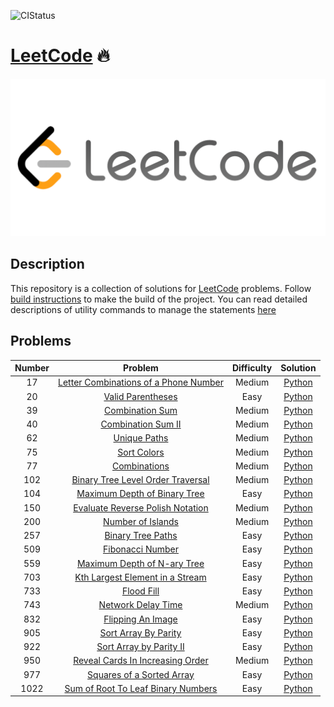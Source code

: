![CIStatus](https://travis-ci.org/ultimatecoder/leetcode.svg?branch=master)


# [LeetCode][leetcode] 🔥

![LeetCodeLogo](assets/images/leetcode_logo.png)


## Description

This repository is a collection of solutions for [LeetCode][leetcode] problems.
Follow [build instructions][build_instructions] to make the build of the
project. You can read detailed descriptions of utility commands to manage the
statements [here][command_description]


## Problems

| Number        | Problem                                             | Difficulty | Solution               |
|:-------------:|:---------------------------------------------------:|:----------:|:----------------------:|
| 17            | [Letter Combinations of a Phone Number][17_problem] |  Medium    | [Python][17_solution]  |
| 20            | [Valid Parentheses][20_problem]                     |  Easy      | [Python][20_solution]  |
| 39            | [Combination Sum][39_problem]                       |  Medium    | [Python][39_solution]  |
| 40            | [Combination Sum II][40_problem]                    |  Medium    | [Python][40_solution]  |
| 62            | [Unique Paths][62_problem]                          |  Medium    | [Python][62_solution]  |
| 75            | [Sort Colors][75_problem]                           |  Medium    | [Python][75_solution]  |
| 77            | [Combinations][77_problem]                          |  Medium    | [Python][77_solution]  |
| 102           | [Binary Tree Level Order Traversal][102_problem]    |  Medium    | [Python][102_solution] |
| 104           | [Maximum Depth of Binary Tree][104_problem]         |  Easy      | [Python][104_solution] |
| 150           | [Evaluate Reverse Polish Notation][150_problem]     |  Medium    | [Python][150_solution] |
| 200           | [Number of Islands][200_problem]                    |  Medium    | [Python][200_solution] |
| 257           | [Binary Tree Paths][257_problem]                    |  Easy      | [Python][257_solution] |
| 509           | [Fibonacci Number][509_problem]                     |  Easy      | [Python][509_solution] |
| 559           | [Maximum Depth of N-ary Tree][559_problem]          |  Easy      | [Python][559_solution] |
| 703           | [Kth Largest Element in a Stream][703_problem]      |  Easy      | [Python][703_solution] |
| 733           | [Flood Fill][733_problem]                           |  Easy      | [Python][733_solution] |
| 743           | [Network Delay Time][743_problem]                   |  Medium    | [Python][743_solution] |
| 832           | [Flipping An Image][832_problem]                    |  Easy      | [Python][832_solution] |
| 905           | [Sort Array By Parity][905_problem]                 |  Easy      | [Python][905_solution] |
| 922           | [Sort Array by Parity II][922_problem]              |  Easy      | [Python][922_solution] |
| 950           | [Reveal Cards In Increasing Order][950_problem]     |  Medium    | [Python][950_solution] |
| 977           | [Squares of a Sorted Array][977_problem]            |  Easy      | [Python][977_solution] |
| 1022          | [Sum of Root To Leaf Binary Numbers][1022_problem]  |  Easy      | [Python][1022_solution]|



[leetcode]: https://leetcode.com
[build_instructions]: docs/BUILD.md
[command_description]: docs/COMMANDS.md
[17_problem]: https://leetcode.com/problems/letter-combinations-of-a-phone-number/
[17_solution]: solutions/backtracking/letter_combinations_of_a_phone_number.py
[20_problem]: https://leetcode.com/problems/valid-parentheses/
[20_solution]: solutions/stacks/valid_parentheses.py
[39_problem]: https://leetcode.com/problems/combination-sum/
[39_solution]: solutions/backtracking/combination_sum.py
[40_problem]: https://leetcode.com/problems/combination-sum-ii/
[40_solution]: solutions/backtracking/combination_sum_ii.py
[62_problem]: https://leetcode.com/problems/unique-paths/
[62_solution]: solutions/dynamic_programming/unique_paths.py
[75_problem]: https://leetcode.com/problems/sort-colors/
[75_solution]: solutions/arrays/sort_colors.py
[77_problem]: https://leetcode.com/problems/combinations/
[77_solution]: solutions/backtracking/combinations.py
[102_problem]: https://leetcode.com/problems/binary-tree-level-order-traversal/
[102_solution]: solutions/trees/binary_tree_level_order_traversal.py
[104_problem]: https://leetcode.com/problems/maximum-depth-of-binary-tree/
[104_solution]: solutions/trees/maximum_depth_of_binary_tree.py
[150_problem]: https://leetcode.com/problems/evaluate-reverse-polish-notation/
[150_solution]: solutions/stacks/evaluate_reverse_polish_notation.py
[200_problem]: https://leetcode.com/problems/number-of-islands/
[200_solution]: solutions/searching/number_of_islands.py
[257_problem]: https://leetcode.com/problems/binary-tree-paths/
[257_solution]: solutions/trees/binary_tree_paths.py
[509_problem]: https://leetcode.com/problems/fibonacci-number/
[509_solution]: solutions/arrays/fibonacci_number.py
[559_problem]: https://leetcode.com/problems/maximum-depth-of-n-ary-tree/
[559_solution]: solutions/trees/maximum_depth_of_n_ary_tree.py
[703_problem]: https://leetcode.com/problems/kth-largest-element-in-a-stream/
[703_solution]: solutions/heaps/kth_largest_element_in_a_stream.py
[733_problem]: https://leetcode.com/problems/flood-fill/
[733_solution]: solutions/searching/flood_fill.py
[743_problem]: https://leetcode.com/problems/network-delay-time/
[743_solution]: solutions/graphs/network_delay_time.py
[832_problem]: https://leetcode.com/problems/flipping-an-image/
[832_solution]: solutions/arrays/flipping_an_image.py
[905_problem]: https://leetcode.com/problems/sort-array-by-parity/
[905_solution]: solutions/arrays/sort_array_by_parity.py
[922_problem]: https://leetcode.com/problems/sort-array-by-parity-ii/
[922_solution]: solutions/arrays/sort_array_by_parity_ii.py
[950_problem]: https://leetcode.com/problems/reveal-cards-in-increasing-order/
[950_solution]: solutions/arrays/reveal_cards_in_increasing_order.py
[977_problem]: https://leetcode.com/problems/squares-of-a-sorted-array/
[977_solution]: solutions/arrays/squares_of_a_sorted_array.py
[1022_problem]: https://leetcode.com/problems/sum-of-root-to-leaf-binary-numbers/
[1022_solution]: solutions/tree/sum_of_root_to_leaf_binary_numbers.py
